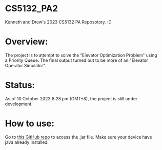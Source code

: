 # CS5132_PA2
Kenneth and Drew's 2023 CS5132 PA Reposotory. :D
# Overview:
The project is to attempt to solve the "Elevator Optimization Problem" using a Priority Queue. The final output turned out to be more of an "Elevator Operator Simulator".
# Status:
As of 10 October 2023 8:28 pm (GMT+8), the project is still under development.
# How to use:
Go to [this GitHub repo](https://github.com/Project-Account62/javafxtest3) to access the .jar file. Make sure your device have java already installed.
